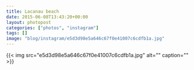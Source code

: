 ```yaml
---
title: Lacanau beach
date: 2015-06-08T13:43:20+00:00
layout: photopost
categories: ["photos", "instagram"]
tags: []
image: "blog/instagram/e5d3d98e5a646c67f0e41007c6cdfb1a.jpg"
---
```


{{< img src="e5d3d98e5a646c67f0e41007c6cdfb1a.jpg" alt="" caption="" >}}




